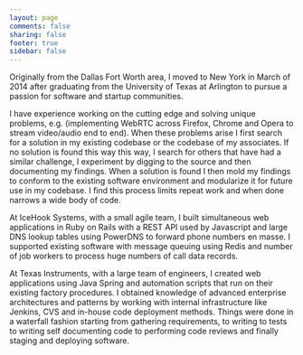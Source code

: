 ```yaml
---
layout: page
comments: false
sharing: false
footer: true
sidebar: false
---
```


Originally from the Dallas Fort Worth area, I moved to New York in March of 2014
after graduating from the University of Texas at Arlington to pursue a passion
for software and startup communities.

I have experience working on the cutting edge and solving unique problems, e.g.
(implementing WebRTC across Firefox, Chrome and Opera to stream video/audio end
to end). When these problems arise I first search for a solution in my existing
codebase or the codebase of my associates. If no solution is found this way this
way, I search for others that have had a similar challenge, I experiment by
digging to the source and then documenting my findings. When a solution is found
I then mold my findings to conform to the existing software environment and
modularize it for future use in my codebase. I find this process limits repeat
work and when done narrows a wide body of code.

At IceHook Systems, with a small agile team, I built simultaneous web applications
in Ruby on Rails with a REST API used by Javascript and large DNS lookup tables
using PowerDNS to forward phone numbers en masse. I supported existing software
with message queuing using Redis and number of job workers to process huge
numbers of call data records.

At Texas Instruments, with a large team of engineers, I created web applications
using Java Spring and automation scripts that run on their existing factory
procedures. I obtained knowledge of advanced enterprise architectures and patterns
by working with internal infrastructure like Jenkins, CVS and in-house code
deployment methods. Things were done in a waterfall fashion starting from
gathering requirements, to writing to tests to writing self documenting code to
performing code reviews and finally staging and deploying software.
